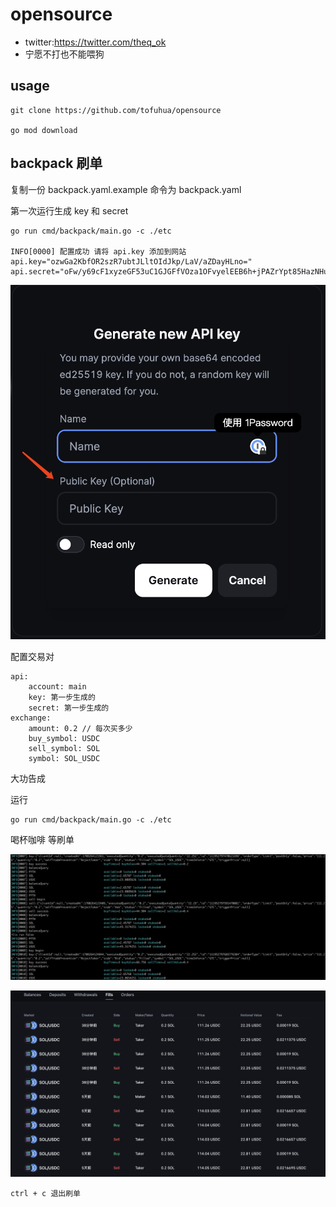 # opensource
- twitter:https://twitter.com/theq_ok
- 宁愿不打也不能喂狗 


## usage

```
git clone https://github.com/tofuhua/opensource

go mod download
```

## backpack 刷单

复制一份 backpack.yaml.example 命令为 backpack.yaml


第一次运行生成 key 和 secret

```
go run cmd/backpack/main.go -c ./etc

INFO[0000] 配置成功 请将 api.key 添加到网站                         
api.key="ozwGa2KbfOR2szR7ubtJLltOIdJkp/LaV/aZDayHLno=" 
api.secret="oFw/y69cF1xyzeGF53uC1GJGFfVOza1OFvyelEEB6h+jPAZrYpt85HazNHu5u0kuW04h0mSn8tpX9pkNrIcueg=="
```


![设置api key](images/backpack/backpack_input_key.png)

配置交易对

```
api:
    account: main
    key: 第一步生成的
    secret: 第一步生成的
exchange:
    amount: 0.2 // 每次买多少
    buy_symbol: USDC
    sell_symbol: SOL
    symbol: SOL_USDC

```

大功告成

运行
```
go run cmd/backpack/main.go -c ./etc
```

喝杯咖啡 等刷单


![start](images/backpack/backpack_start.png)

![order](images/backpack/order.png)


```
ctrl + c 退出刷单
```